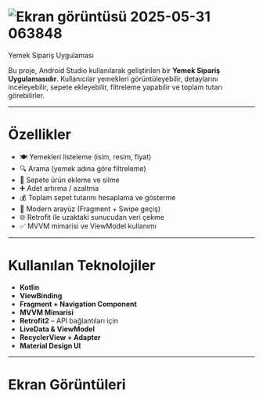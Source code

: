 # ![Ekran görüntüsü 2025-05-31 063848](https://github.com/user-attachments/assets/38ba5f32-aef5-4674-b31d-84bb9d601255)
 Yemek Sipariş Uygulaması

Bu proje, Android Studio kullanılarak geliştirilen bir **Yemek Sipariş Uygulamasıdır**. Kullanıcılar yemekleri görüntüleyebilir, detaylarını inceleyebilir, sepete ekleyebilir, filtreleme yapabilir ve toplam tutarı görebilirler.

---

# Özellikler

- 🍽️ Yemekleri listeleme (isim, resim, fiyat)
- 🔍 Arama (yemek adına göre filtreleme)
- 🛒 Sepete ürün ekleme ve silme
- ➕ Adet artırma / azaltma
- 💰 Toplam sepet tutarını hesaplama ve gösterme
- 📲 Modern arayüz (Fragment + Swipe geçiş)
- 🌐 Retrofit ile uzaktaki sunucudan veri çekme
- ✅ MVVM mimarisi ve ViewModel kullanımı

---

# Kullanılan Teknolojiler

- **Kotlin**
- **ViewBinding**
- **Fragment + Navigation Component**
- **MVVM Mimarisi**
- **Retrofit2** – API bağlantıları için
- **LiveData & ViewModel**
- **RecyclerView + Adapter**
- **Material Design UI**

---

# Ekran Görüntüleri


